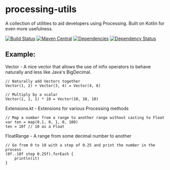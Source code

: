 # processing-utils
A collection of utilities to aid developers using Processing. Built on Kotlin for even more usefulness.

[![Build Status](https://travis-ci.org/GiantTreeLP/processing-utils.svg?branch=master)](https://travis-ci.org/GiantTreeLP/processing-utils)
[![Maven Central](https://maven-badges.herokuapp.com/maven-central/com.github.gianttreelp/gtlp-processing-utils/badge.svg)](https://maven-badges.herokuapp.com/maven-central/com.github.gianttreelp/gtlp-processing-utils)
[![Dependencies](https://app.updateimpact.com/badge/831936721338896384/processing-utils.svg?config=test)](https://app.updateimpact.com/latest/831936721338896384/processing-utils)
[![Dependency Status](https://www.versioneye.com/user/projects/58a71900a782d1002e644046/badge.svg?style=flat-square)](https://www.versioneye.com/user/projects/58a71900a782d1002e644046)

Example:  
-----
Vector - A nice vector that allows the use of infix operators to behave naturally and less like Java's BigDecimal.

    // Naturally add Vectors together
    Vector(1, 2) + Vector(3, 4) = Vector(4, 6)
    
    // Multiply by a scalar
    Vector(1, 1, 1) * 10 = Vector(10, 10, 10)
    
Extensions.kt - Extensions for various Processing methods

    // Map a number from a range to another range without casting to Float
    var ten = map(0.1, 0, 1, 0, 100)
    ten = 10f // 10 as a Float

FloatRange - A range from some decimal number to another

    // Go from 0 to 10 with a step of 0.25 and print the number in the process
    (0f..10f step 0.25f).forEach {
        println(it)
    }
